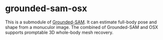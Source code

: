 # grounded-sam-osx
This is a submodule of [Grounded-SAM](https://github.com/IDEA-Research/Grounded-Segment-Anything). It can estimate full-body pose and shape from a monuculor image. The combined of Grounded-SAM and OSX supports promptable 3D whole-body mesh recovery. 
